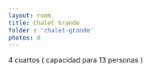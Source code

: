 ```yaml
---
layout: room
title: Chalet Grande
folder : 'chalet-grande'
photos: 8
---
```


4 cuartos ( capacidad para 13 personas ) 